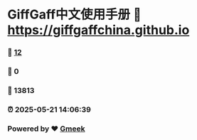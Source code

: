 # GiffGaff中文使用手册 :link: https://giffgaffchina.github.io 
### :page_facing_up: [12](https://giffgaffchina.github.io/tag.html) 
### :speech_balloon: 0 
### :hibiscus: 13813 
### :alarm_clock: 2025-05-21 14:06:39 
### Powered by :heart: [Gmeek](https://github.com/Meekdai/Gmeek)
